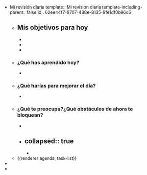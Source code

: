- Mi revisión diaria
  template:: Mi revision diaria
  template-including-parent:: false
  id:: 62ee44f7-9707-488e-8135-9fe1df0b96d6
	- ## Mis objetivos para hoy
		-
		-
		-
	- ### ¿Qué has aprendido hoy?
		-
	- ### ¿Qué harías para mejorar el día?
		-
	- ### ¿Qué te preocupa?¿Qué obstáculos de ahora te bloquean?
		-
		- collapsed:: true
			-
			-
	- {{renderer agenda, task-list}}
-
-